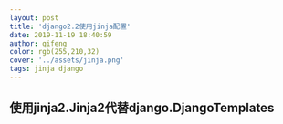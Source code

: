 ```yaml
---
layout: post
title: 'django2.2使用jinja配置'
date: 2019-11-19 18:40:59
author: qifeng
color: rgb(255,210,32)
cover: '../assets/jinja.png'
tags: jinja django
---
```

## 使用jinja2.Jinja2代替django.DjangoTemplates

